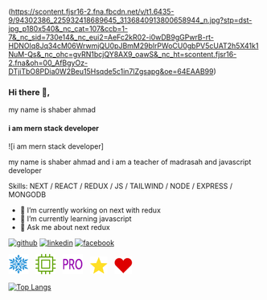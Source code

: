 (https://scontent.fjsr16-2.fna.fbcdn.net/v/t1.6435-9/94302386_225932418689645_3136840913800658944_n.jpg?stp=dst-jpg_p180x540&_nc_cat=107&ccb=1-7&_nc_sid=730e14&_nc_eui2=AeFc2kR02-i0wDB9gGPwrB-rt-HDNOlq8Jq34cM06WrwmjQU0pJBmM29blrPWoCU0gbPV5cUAT2h5X41k1NuM-Qs&_nc_ohc=gvRN1bcjQY8AX9_oawS&_nc_ht=scontent.fjsr16-2.fna&oh=00_AfBgyOz-DTjiTbO8PDia0W2Beu15Hsqde5c1in7lZgsapg&oe=64EAAB99)
### Hi there 👋,

my name is shaber ahmad
#### i am mern stack developer
![i am mern stack developer]

my name is shaber ahmad and i am a teacher of madrasah  and javascript developer

Skills: NEXT / REACT /  REDUX / JS / TAILWIND / NODE / EXPRESS / MONGODB

- 🔭 I’m currently working on next with redux 
- 🌱 I’m currently learning javascript 
- 💬 Ask me about next redux  


[<img src='https://cdn.jsdelivr.net/npm/simple-icons@3.0.1/icons/github.svg' alt='github' height='40'>](https://github.com/shaber2023)  [<img src='https://cdn.jsdelivr.net/npm/simple-icons@3.0.1/icons/linkedin.svg' alt='linkedin' height='40'>](https://www.linkedin.com/in/shaber-ahmad-441187241//)  [<img src='https://cdn.jsdelivr.net/npm/simple-icons@3.0.1/icons/facebook.svg' alt='facebook' height='40'>](https://www.facebook.com/shaber.ahmad.79274)  

<a href='https://archiveprogram.github.com/'><img src='https://raw.githubusercontent.com/acervenky/animated-github-badges/master/assets/acbadge.gif' width='40' height='40'></a> <a href='https://docs.github.com/en/developers'><img src='https://raw.githubusercontent.com/acervenky/animated-github-badges/master/assets/devbadge.gif' width='40' height='40'></a> <a href='https://github.com/pricing'><img src='https://raw.githubusercontent.com/acervenky/animated-github-badges/master/assets/pro.gif' width='40' height='40'></a> <a href='https://stars.github.com/'><img src='https://raw.githubusercontent.com/acervenky/animated-github-badges/master/assets/starbadge.gif' width='35' height='35'></a> <a href='https://docs.github.com/en/github/supporting-the-open-source-community-with-github-sponsors'><img src='https://raw.githubusercontent.com/acervenky/animated-github-badges/master/assets/sponsorbadge.gif' width='35' height='35'></a> 

[![Top Langs](https://github-readme-stats.vercel.app/api/top-langs/?username=shaber2023)](https://github.com/anuraghazra/github-readme-stats)



